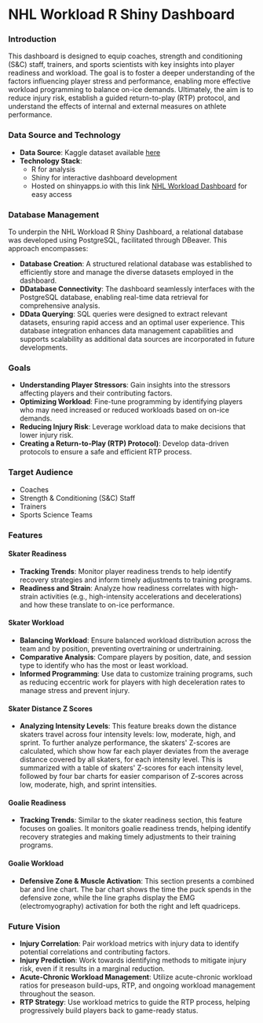 # NHL Workload R Shiny Dashboard

### Introduction
This dashboard is designed to equip coaches, strength and conditioning (S&C) staff, trainers, and sports scientists with key insights into player readiness and workload. The goal is to foster a deeper understanding of the factors influencing player stress and performance, enabling more effective workload programming to balance on-ice demands. Ultimately, the aim is to reduce injury risk, establish a guided return-to-play (RTP) protocol, and understand the effects of internal and external measures on athlete performance.

### Data Source and Technology
- **Data Source**: Kaggle dataset available [here](https://www.kaggle.com/datasets/michaelhegedusich/seattle-seahawks-sports-science-data?select=seahawks_internal_data.xlsx) 
- **Technology Stack**:  
  - R for analysis  
  - Shiny for interactive dashboard development  
  - Hosted on shinyapps.io with this link [NHL Workload Dashboard](https://jwolicki.shinyapps.io/NHL_Workload/) for easy access

### Database Management
To underpin the NHL Workload R Shiny Dashboard, a relational database was developed using PostgreSQL, facilitated through DBeaver. This approach encompasses:
- **Database Creation**: A structured relational database was established to efficiently store and manage the diverse datasets employed in the dashboard.
- **DDatabase Connectivity**: The dashboard seamlessly interfaces with the PostgreSQL database, enabling real-time data retrieval for comprehensive analysis.
- **DData Querying**: SQL queries were designed to extract relevant datasets, ensuring rapid access and an optimal user experience.
This database integration enhances data management capabilities and supports scalability as additional data sources are incorporated in future developments.

### Goals
- **Understanding Player Stressors**: Gain insights into the stressors affecting players and their contributing factors.
- **Optimizing Workload**: Fine-tune programming by identifying players who may need increased or reduced workloads based on on-ice demands.
- **Reducing Injury Risk**: Leverage workload data to make decisions that lower injury risk.
- **Creating a Return-to-Play (RTP) Protocol)**: Develop data-driven protocols to ensure a safe and efficient RTP process.

### Target Audience
- Coaches
- Strength & Conditioning (S&C) Staff
- Trainers
- Sports Science Teams

### Features
#### Skater Readiness
- **Tracking Trends**: Monitor player readiness trends to help identify recovery strategies and inform timely adjustments to training programs.
- **Readiness and Strain**: Analyze how readiness correlates with high-strain activities (e.g., high-intensity accelerations and decelerations) and how these translate to on-ice performance.

#### Skater Workload
- **Balancing Workload**: Ensure balanced workload distribution across the team and by position, preventing overtraining or undertraining.
- **Comparative Analysis**: Compare players by position, date, and session type to identify who has the most or least workload.
- **Informed Programming**: Use data to customize training programs, such as reducing eccentric work for players with high deceleration rates to manage stress and prevent injury.

#### Skater Distance Z Scores
- **Analyzing Intensity Levels**: This feature breaks down the distance skaters travel across four intensity levels: low, moderate, high, and sprint. To further analyze performance, the skaters' Z-scores are calculated, which show how far each player deviates from the average distance covered by all skaters, for each intensity level.  This is summarized with a table of skaters' Z-scores for each intensity level, followed by four bar charts for easier comparison of Z-scores across low, moderate, high, and sprint intensities.

#### Goalie Readiness
- **Tracking Trends**: Similar to the skater readiness section, this feature focuses on goalies. It monitors goalie readiness trends, helping identify recovery strategies and making timely adjustments to their training programs. 

#### Goalie Workload
- **Defensive Zone & Muscle Activation**: This section presents a combined bar and line chart. The bar chart shows the time the puck spends in the defensive zone, while the line graphs display the EMG (electromyography) activation for both the right and left quadriceps. 

### Future Vision
- **Injury Correlation**: Pair workload metrics with injury data to identify potential correlations and contributing factors.
- **Injury Prediction**: Work towards identifying methods to mitigate injury risk, even if it results in a marginal reduction.
- **Acute-Chronic Workload Management**: Utilize acute-chronic workload ratios for preseason build-ups, RTP, and ongoing workload management throughout the season.
- **RTP Strategy**: Use workload metrics to guide the RTP process, helping progressively build players back to game-ready status.

